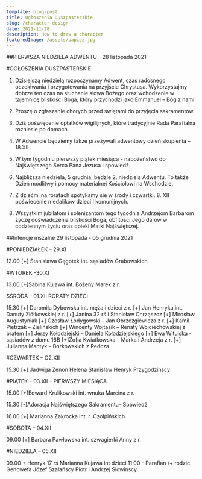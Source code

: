 ```yaml
---
template: blog-post
title: Ogłoszenia Duszpasterskie
slug: /character-design
date: 2021-11-28
description: How to draw a character
featuredImage: /assets/papiez.jpg
---
```

 

##PIERWSZA NIEDZIELA ADWENTU - 28 listopada 2021                                              

#OGŁOSZENIA DUSZPASTERSKIE

1. Dzisiejszą niedzielą rozpoczynamy Adwent, czas radosnego oczekiwania i przygotowania na przyjście Chrystusa. Wykorzystajmy dobrze ten czas na słuchanie słowa Bożego oraz wchodzenie w tajemnicę bliskości Boga, który przychodzi jako Emmanuel – Bóg z nami. 

2. Proszę o zgłaszanie chorych przed świętami  do przyjęcia sakramentów. 


3. Dziś poświęcenie opłatków wigilijnych, które tradycyjnie Rada Parafialna rozniesie po domach.

4. W Adwencie będziemy także przeżywali adwentowy dzień skupienia – 18.XII .


5. W tym tygodniu pierwszy  piątek miesiąca - nabożeństwo do Najświętszego Serca Pana Jezusa i spowiedź.

6. Najbliższa niedziela, 5 grudnia, będzie 2. niedzielą Adwentu. To także Dzień modlitwy i pomocy materialnej Kościołowi na Wschodzie. 


7. Z dziećmi na roratach spotykamy się w środy i czwartki.  8. XII poświecenie medalików dzieci I komunijnych.

8. Wszystkim jubilatom i solenizantom tego tygodnia Andrzejom Barbarom życzę doświadczenia bliskości Boga, obfitości Jego darów w codziennym życiu oraz opieki Matki Najświętszej. 

##Intencje mszalne 29 listopada - 05 grudnia 2021

#PONIEDZIAŁEK – 29.XI

12.00 [+] Stanisława Gęgotek int. sąsiadów Grabowskich


#WTOREK -30.XI

13.00 [+]Sabina Kujawa int. Bożeny Marek z r.


$ŚRODA – 01.XII RORATY DZIECI

15.30 [+] Daromiła Dybowska int. męża i dzieci z r.
[+] Jan Henryka int.  Danuty Ziółkowskiej z r. 
[+] Janina 32 rś i Stanisław Chrząszcz
[+] Mirosław Augustyniak
[+] Czesław Łodygowski – Jan Obrzezgiewicza z r. 
[+] Kamil Pietrzak – Zielińskich
[+] Wincenty Wojtasik – Renaty Wojciechowskiej z bratem 
[+] Jerzy Kołodziejski – Daniela Kołodziejskiego 
[+] Ewa Witulska  - sąsiadów z domu 16B
[+]Zofia Kwiatkowska – Marka i Andrzeja z r. 
[+] Julianna Mantyk – Borkowskich z Redcza

#CZWARTEK – O2.XII

15.30 [+] Jadwiga Zenon Helena Stanisław Henryk Przygodzińscy

#PIĄTEK – 03.XII – PIERWSZY MIESIĄCA

15.00 [+]Edward Krulikowski int. wnuka Marcina z r.

15.30 [-]Adoracja Najświętszego Sakramentu– Spowiedź 

16.00 [+] Marianna Zakrocka int. r. Czołpińskich


#SOBOTA – 04.XII

09.00 [+] Barbara Pawłowska int. szwagierki Anny z r.


#NIEDZIELA – 05.XII

09.00 + Henryk 17 rś Marianna Kujawa int dzieci 
11.00 - Parafian /+ rodzic. Genowefa Józef Szałańscy Piotr i Andrzej Słowińscy